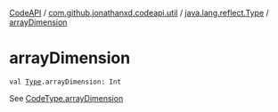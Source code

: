 [CodeAPI](../../index.md) / [com.github.jonathanxd.codeapi.util](../index.md) / [java.lang.reflect.Type](index.md) / [arrayDimension](.)

# arrayDimension

`val `[`Type`](http://docs.oracle.com/javase/6/docs/api/java/lang/reflect/Type.html)`.arrayDimension: Int`

See [CodeType.arrayDimension](../../com.github.jonathanxd.codeapi.type/-code-type/array-dimension.md)

